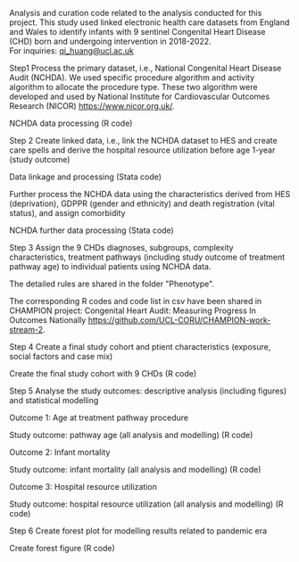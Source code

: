 Analysis and curation code related to the analysis conducted for this project.
This study used  linked electronic health care datasets from England and Wales to identify infants with 9 sentinel Congenital Heart Disease (CHD) born and undergoing intervention in 2018-2022.  
For inquiries: qi_huang@ucl.ac.uk

Step1
Process the primary dataset, i.e., National Congenital Heart Disease Audit (NCHDA). We used specific procedure algorithm  and activity algorithm to allocate the procedure type. These two algorithm were developed and used by National Institute for Cardiovascular Outcomes Research (NICOR) https://www.nicor.org.uk/.

NCHDA data processing (R code)

Step 2
Create linked data, i.e., link the NCHDA dataset to HES and create care spells and derive the hospital resource utilization before age 1-year (study outcome)

Data linkage and processing (Stata code)

Further process the NCHDA data using the characteristics derived from HES (deprivation), GDPPR (gender and ethnicity) and death registration (vital status), and assign comorbidity 

NCHDA further data processing (Stata code)

Step 3
Assign the 9 CHDs diagnoses, subgroups, complexity characteristics, treatment pathways  (including study outcome of treatment pathway age) to individual patients using NCHDA data. 

The detailed rules are shared in the folder "Phenotype".

The corresponding R codes and code list in csv have been shared in CHAMPION project: Congenital Heart Audit: Measuring Progress In Outcomes Nationally
https://github.com/UCL-CORU/CHAMPION-work-stream-2.

Step 4
Create a final study cohort and  ptient characteristics (exposure, social factors and case mix)

Create the final study cohort with 9 CHDs (R code)

Step 5
Analyse the study outcomes: descriptive analysis (including figures) and statistical modelling

Outcome 1: Age at treatment pathway procedure

Study outcome: pathway age (all analysis and modelling) (R code)

Outcome 2: Infant mortality

Study outcome: infant mortality (all analysis and modelling) (R code)

Outcome 3: Hospital resource utilization

Study outcome: hospital resource utilization (all analysis and modelling) (R code)


Step 6
Create forest plot for modelling results related to pandemic era

Create forest figure (R code)
